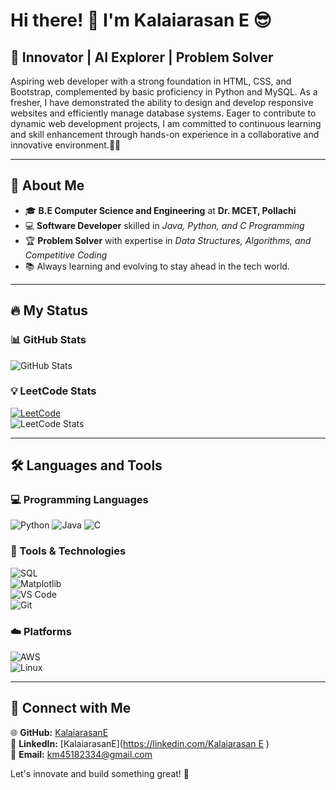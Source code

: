 # Hi there! 👋 I'm Kalaiarasan E 😎

## 🚀 Innovator | AI  Explorer | Problem Solver

Aspiring web developer with a strong foundation in HTML, CSS, and Bootstrap, complemented by basic proficiency in Python and MySQL. As a fresher, I have demonstrated the ability to design and develop responsive websites and efficiently manage database systems. Eager to contribute to dynamic web development projects, I am committed to continuous learning and skill enhancement through hands-on experience in a collaborative and innovative environment.🌟💡

---  
## 🌟 About Me  

- 🎓 **B.E Computer Science and Engineering** at **Dr. MCET, Pollachi**   
- 💻 **Software Developer** skilled in *Java, Python, and C Programming*   
- 🏆 **Problem Solver** with expertise in *Data Structures, Algorithms, and Competitive Coding*  
- 📚 Always learning and evolving to stay ahead in the tech world.  

---  
## 🔥 My Status  

### 📊 GitHub Stats  
![GitHub Stats](https://github-readme-stats.vercel.app/api?username=Praveenku-mar&show_icons=true&theme=radical&hide_border=true&include_all_commits=true&count_private=true)  

### 💡 LeetCode Stats  
[![LeetCode](https://img.shields.io/badge/LeetCode-Profile-blue)](https://leetcode.com/u/Praveenkumar_Dhanasekar/)  
![LeetCode Stats](https://leetcard.jacoblin.cool/Praveenkumar_Dhanasekar?theme=dark&font=Roboto&solved=126)  

---  
## 🛠 Languages and Tools  

### 💻 Programming Languages  
![Python](https://img.shields.io/badge/Python-3776AB?style=for-the-badge&logo=python&logoColor=white)
![Java](https://img.shields.io/badge/Java-ED8B00?style=for-the-badge&logo=java&logoColor=white)
![C](https://img.shields.io/badge/C-00599C?style=for-the-badge&logo=c&logoColor=white)   

### 🔧 Tools & Technologies  
![SQL](https://img.shields.io/badge/SQL-4479A1?style=for-the-badge&logo=sql&logoColor=white)  
![Matplotlib](https://img.shields.io/badge/Matplotlib-11557C?style=for-the-badge&logo=python&logoColor=white)  
![VS Code](https://img.shields.io/badge/VS%20Code-007ACC?style=for-the-badge&logo=visual-studio-code&logoColor=white)  
![Git](https://img.shields.io/badge/Git-F05032?style=for-the-badge&logo=git&logoColor=white)

### ☁️ Platforms  
![AWS](https://img.shields.io/badge/AWS-232F3E?style=for-the-badge&logo=amazon-aws&logoColor=white)  
![Linux](https://img.shields.io/badge/Linux-FCC624?style=for-the-badge&logo=linux&logoColor=black)   

---  
## 💼 Connect with Me  

🌐 **GitHub:** [KalaiarasanE](https://github.com/kalaiarasane)  
🔗 **LinkedIn:** [KalaiarasanE]([https://linkedin.com/Kalaiarasan E](https://www.linkedin.com/in/kalaiarasan-e-7b7044258/) )  
📩 **Email:** km45182334@gmail.com  

Let's innovate and build something great! 🚀

